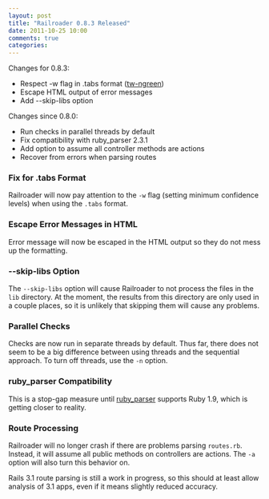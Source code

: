 ```yaml
---
layout: post
title: "Railroader 0.8.3 Released"
date: 2011-10-25 10:00
comments: true
categories: 
---
```


Changes for 0.8.3:

 * Respect -w flag in .tabs format ([tw-ngreen](https://github.com/tw-ngreen))
 * Escape HTML output of error messages
 * Add --skip-libs option

Changes since 0.8.0:

 * Run checks in parallel threads by default
 * Fix compatibility with ruby_parser 2.3.1
 * Add option to assume all controller methods are actions
 * Recover from errors when parsing routes

### Fix for .tabs Format

Railroader will now pay attention to the `-w` flag (setting minimum confidence levels) when using the `.tabs` format.

### Escape Error Messages in HTML

Error message will now be escaped in the HTML output so they do not mess up the formatting.

### --skip-libs Option

The `--skip-libs` option will cause Railroader to not process the files in the `lib` directory. At the moment, the results from this directory are only used in a couple places, so it is unlikely that skipping them will cause any problems.

### Parallel Checks

Checks are now run in separate threads by default. Thus far, there does not seem to be a big difference between using threads and the sequential approach. To turn off threads, use the `-n` option.

### ruby_parser Compatibility

This is a stop-gap measure until [ruby_parser](https://github.com/seattlerb/ruby_parser) supports Ruby 1.9, which is getting closer to reality.

### Route Processing

Railroader will no longer crash if there are problems parsing `routes.rb`. Instead, it will assume all public methods on controllers are actions. The `-a` option will also turn this behavior on. 

Rails 3.1 route parsing is still a work in progress, so this should at least allow analysis of 3.1 apps, even if it means slightly reduced accuracy.
